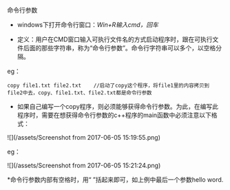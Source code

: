 命令行参数

* windows下打开命令行窗口：_Win+R输入cmd，回车_

* 定义：用户在CMD窗口输入可执行文件名的方式启动程序时，跟在可执行文件后面的那些字符串，称为“命令行参数”。命令行字符串可以多个，以空格分隔。

eg：

```
copy file1.txt file2.txt    //启动了copy这个程序，将file1里的内容拷贝到file2中去，copy、file1.txt、file2.txt都是命令行参数
```

* 如果自己编写一个copy程序，则必须能够获得命令行参数。为此，在编写此程序时，需要在想获得命令行参数的c++程序的main函数中必须注意以下格式：

![](/assets/Screenshot from 2017-06-05 15:19:55.png)

eg：

![](/assets/Screenshot from 2017-06-05 15:21:24.png)

\*命令行参数内部有空格时，用“ ”括起来即可，如上例中最后一个参数hello word.

